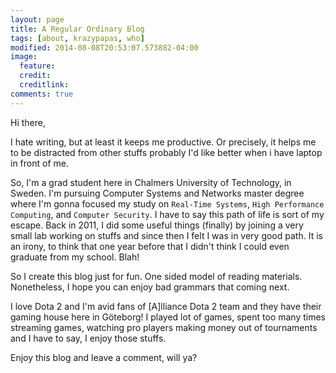 ```yaml
---
layout: page
title: A Regular Ordinary Blog
tags: [about, krazypapas, who]
modified: 2014-08-08T20:53:07.573882-04:00
image:
  feature: 
  credit: 
  creditlink: 
comments: true
---
```


Hi there,

I hate writing, but at least it keeps me productive. Or precisely, it helps me to be distracted from other stuffs probably I'd like better when i have laptop in front of me.

So, I'm a grad student here in Chalmers University of Technology, in Sweden. I'm pursuing Computer Systems and Networks master degree where I'm gonna focused my study on `Real-Time Systems`, `High Performance Computing`, and `Computer Security`. I have to say this path of life is sort of my escape. Back in 2011, I did some useful things (finally) by joining a very small lab working on stuffs and since then I felt I was in very good path. It is an irony, to think that one year before that I didn't think I could even graduate from my school. Blah!

So I create this blog just for fun. One sided model of reading materials. Nonetheless, I hope you can enjoy bad grammars that coming next.

I love Dota 2 and I'm avid fans of [A]lliance Dota 2 team and they have their gaming house here in Göteborg! I played lot of games, spent too many times streaming games, watching pro players making money out of tournaments and I have to say, I enjoy those stuffs.

Enjoy this blog and leave a comment, will ya?